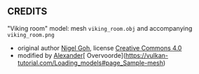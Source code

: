 CREDITS
-------

"Viking room" model: mesh `viking_room.obj` and accompanying `viking_room.png`
- original author [Nigel ](https://sketchfab.com/nigelgoh)[Goh](https://www.atomtoysstudios.com/about), license [Creative ](https://creativecommons.org/licenses/by/4.0/)[Commons ](https://web.archive.org/web/20200428202538/https://sketchfab.com/3d-models/viking-room-a49f1b8e4f5c4ecf9e1fe7d81915ad38)[4.0](https://rigmodels.com/model.php?view=Viking_room-3d-model__a49f1b8e4f5c4ecf9e1fe7d81915ad38)
- modified by [Alexander](https://disqus.com/by/Overv/?)[ Overvoorde](https://vulkan-tutorial.com/Loading_models#page_Sample-mesh)
